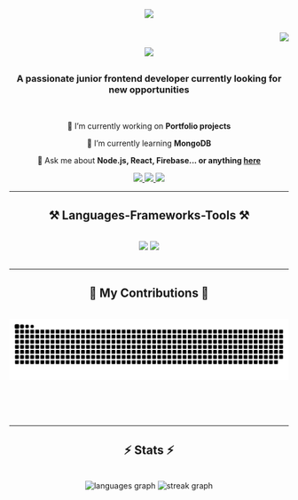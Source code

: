 <div align="center">
  <img src="https://images.pexels.com/photos/965345/pexels-photo-965345.jpeg?auto=compress&cs=tinysrgb&w=1260&h=750&dpr=1" />
</div>

###

<img align="right" src="https://visitor-badge.laobi.icu/badge?page_id=MilenDonevv.MilenDonevv" />

<h1 align="center">
    <img src="https://readme-typing-svg.herokuapp.com/?font=Righteous&size=35&center=true&vCenter=true&width=500&height=70&duration=4000&lines=Hi+There!+👋;+I'm+Milen+Donev!;+Welcome+to+my+Github+profile;" />
</h1>

<h3 align="center">A passionate junior frontend developer currently looking for new opportunities </h3>

<br/>

<div align="center">
 
 🔭 I’m currently working on **Portfolio projects**
 
 🌱 I’m currently learning **MongoDB**

💬 Ask me about **Node.js, React, Firebase... or anything [here](https://github.com/MilenDonevv/MilenDonevv/issues)**

 </div>
 
<div align="center"> 
  <a href="mailto:milendonev95@gmail.com">
    <img src="https://img.shields.io/badge/Gmail-333333?style=for-the-badge&logo=gmail&logoColor=red" />
  </a>
  <a href="https://www.linkedin.com/in/milen-donev-00b031227/" target="_blank">
    <img src="https://img.shields.io/badge/LinkedIn-0077B5?style=for-the-badge&logo=linkedin&logoColor=white" target="_blank" />
  </a>
  <a href="https://portfolio-sandy-gamma-99.vercel.app" target="_blank">
     <img src="https://img.shields.io/badge/Portfolio-FF5722?style=for-the-badge&logo=todoist&logoColor=white" target="_blank" /> <!-- sqlite, safari, google-chrome are other good icon options -->
  </a>
</div>

 <hr/>
 
<h2 align="center">⚒️ Languages-Frameworks-Tools ⚒️</h2>
<br/>
<div align="center">
    <img src="https://skillicons.dev/icons?i=nodejs,github,react,bootstrap,html,css,vscode,git,jest,postman" />
    <img src="https://skillicons.dev/icons?i=javascript,firebase" /><br>
</div>

<br/>
<hr/>

<div align="center">
  <h2>🐍 My Contributions 🐍</h2>
  <br>
  <img alt="snake eating my contributions" src="https://raw.githubusercontent.com/MilenDonevv/MilenDonevv/output/github-contribution-grid-snake.svg" />
  
  <br/><br/><br/>
</div>

<hr/>

<h2 align="center">⚡ Stats ⚡</h2>
<br>
<div align=center>
<div align="center">
  <img src="https://github-readme-stats.vercel.app/api/top-langs?username=MilenDonevv&locale=en&hide_title=false&layout=compact&card_width=320&langs_count=5&theme=tokyonight&hide_border=true&order=2" height="150" alt="languages graph" />
  <img src="https://streak-stats.demolab.com?user=MilenDonevv&locale=en&mode=daily&theme=tokyonight&hide_border=true&border_radius=5&order=3" height="150" alt="streak graph" />
</div>
</div>

<br/><br/>



